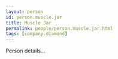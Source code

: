 ```yaml
---
layout: person
id: person.muscle.jar
title: Muscle Jar
permalink: people/person.muscle.jar.html
tags: [company.diamond]
---
```


Person details...